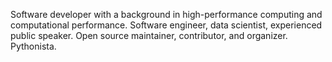 Software developer with a background in high-performance computing
and computational performance. Software engineer, data scientist,
experienced public speaker.  Open source maintainer, contributor,
and organizer. Pythonista.
